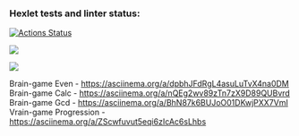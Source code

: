 ### Hexlet tests and linter status:

[![Actions Status](https://github.com/Kibuzzz/php-project-45/workflows/hexlet-check/badge.svg)](https://github.com/Kibuzzz/php-project-45/actions)

<a href="https://codeclimate.com/github/Kibuzzz/php-project-45/maintainability"><img src="https://api.codeclimate.com/v1/badges/517d4f0cf96905a187e6/maintainability" /></a>

<a href="https://codeclimate.com/github/Kibuzzz/php-project-45/test_coverage"><img src="https://api.codeclimate.com/v1/badges/517d4f0cf96905a187e6/test_coverage" /></a>

Brain-game Even - 
 https://asciinema.org/a/dpbhJFdRgL4asuLuTvX4na0DM
<br>Brain-game Calc -
 https://asciinema.org/a/nQEg2wv89zTn7zX9D89QUBvrd
<br>Brain-game Gcd - https://asciinema.org/a/BhN87k6BUJoO01DKwjPXX7VmI
<br>Vrain-game Progression - https://asciinema.org/a/ZScwfuvut5eqi6zIcAc6sLhbs
